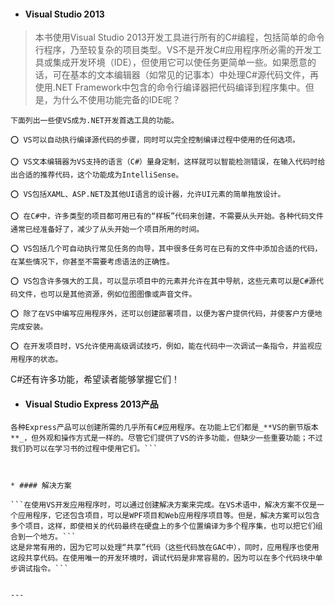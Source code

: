 * #### Visual Studio 2013

>本书使用Visual Studio 2013开发工具进行所有的C#编程，包括简单的命令行程序，乃至较复杂的项目类型。VS不是开发C#应用程序所必需的开发工具或集成开发环境（IDE），但使用它可以使任务更简单一些。如果愿意的话，可在基本的文本编辑器（如常见的记事本）中处理C#源代码文件，再使用.NET Framework中包含的命令行编译器把代码编译到程序集中。但是，为什么不使用功能完备的IDE呢？


    下面列出一些使VS成为.NET开发首选工具的功能。
```⭕️ VS可以自动执行编译源代码的步骤，同时可以完全控制编译过程中使用的任何选项。```

```⭕️ VS文本编辑器为VS支持的语言（C#）量身定制，这样就可以智能检测错误，在输入代码时给出合适的推荐代码，这个功能成为IntelliSense。```

```⭕️ VS包括XAML、ASP.NET及其他UI语言的设计器，允许UI元素的简单拖放设计。```

```⭕️ 在C#中，许多类型的项目都可用已有的“样板”代码来创建，不需要从头开始。各种代码文件通常已经准备好了，减少了从头开始一个项目所用的时间。```

```⭕️ VS包括几个可自动执行常见任务的向导，其中很多任务可在已有的文件中添加合适的代码，在某些情况下，你甚至不需要考虑语法的正确性。```

```⭕️ VS包含许多强大的工具，可以显示项目中的元素并允许在其中导航，这些元素可以是C#源代码文件，也可以是其他资源，例如位图图像或声音文件。```

```⭕️ 除了在VS中编写应用程序外，还可以创建部署项目，以便为客户提供代码，并使客户方便地完成安装。```

```⭕️ 在开发项目时，VS允许使用高级调试技巧，例如，能在代码中一次调试一条指令，并监视应用程序的状态。```

C#还有许多功能，希望读者能够掌握它们！



* #### Visual Studio Express 2013产品

```除Visual Studio 2013外，Microsoft还提供了几个更简单的开发工具，称为Visual Studio Express 2013产品。可以在 http://www.microsoft.com/express 上免费获得它们。
各种Express产品可以创建所需的几乎所有C#应用程序。在功能上它们都是_**VS的删节版本**_，但外观和操作方式是一样的。尽管它们提供了VS的许多功能，但缺少一些重要功能；不过我们扔可以在学习书的过程中使用它们。```



* #### 解决方案

```在使用VS开发应用程序时，可以通过创建解决方案来完成。在VS术语中，解决方案不仅是一个应用程序，它还包含项目，可以是WPF项目和Web应用程序项目等。但是，解决方案可以包含多个项目，这样，即使相关的代码最终在硬盘上的多个位置编译为多个程序集，也可以把它们组合到一个地方。```
这是非常有用的，因为它可以处理“共享”代码（这些代码放在GAC中），同时，应用程序也使用这段共享代码。在使用唯一的开发环境时，调试代码是非常容易的，因为可以在多个代码块中单步调试指令。```


---

